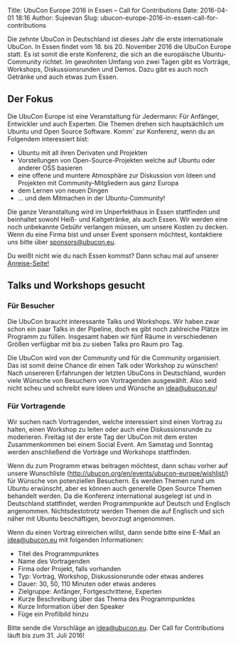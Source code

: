 Title: UbuCon Europe 2016 in Essen – Call for Contributions
Date: 2016-04-01 18:16
Author: Sujeevan
Slug: ubucon-europe-2016-in-essen-call-for-contributions

Die zehnte UbuCon in Deutschland ist dieses Jahr die erste
internationale UbuCon. In Essen findet vom 18. bis 20. November 2016 die
UbuCon Europe statt. Es ist somit die erste Konferenz, die sich an die
europäische Ubuntu-Community richtet. Im gewohnten Umfang von zwei Tagen
gibt es Vorträge, Workshops, Diskussionsrunden und Demos. Dazu gibt es
auch noch Getränke und auch etwas zum Essen.


Der Fokus
---------


Die UbuCon Europe ist eine Veranstaltung für Jedermann: Für Anfänger,
Entwickler und auch Experten. Die Themen drehen sich hauptsächlich um
Ubuntu und Open Source Software. Komm' zur Konferenz, wenn du an
Folgendem interessiert bist:


-   Ubuntu mit all ihren Derivaten und Projekten
-   Vorstellungen von Open-Source-Projekten welche auf Ubuntu oder
    anderer OSS basieren
-   eine offene und muntere Atmosphäre zur Diskussion von Ideen und
    Projekten mit Community-Mitgliedern aus ganz Europa
-   dem Lernen von neuen Dingen
-   … und dem Mitmachen in der Ubuntu-Community!


Die ganze Veranstaltung wird im Unperfekthaus in Essen stattfinden und
beinhaltet sowohl Heiß- und Kaltgetränke, als auch Essen. Wir werden
eine noch unbekannte Gebühr verlangen müssen, um unsere Kosten zu
decken. Wenn du eine Firma bist und unser Event sponsern möchtest,
kontaktiere uns bitte über <sponsors@ubucon.eu>.


Du weißt nicht wie du nach Essen kommst? Dann schau mal auf unserer
[Anreise-Seite!](http://ubucon.org/en/events/ubucon-europe/travel-and-accommodation/)


Talks und Workshops gesucht
---------------------------


### Für Besucher


Die UbuCon braucht interessante Talks und Workshops. Wir haben zwar
schon ein paar Talks in der Pipeline, doch es gibt noch zahlreiche
Plätze im Programm zu füllen. Insgesamt haben wir fünf Räume in
verschiedenen Größen verfügbar mit bis zu sieben Talks pro Raum pro Tag.


Die UbuCon wird von der Community und für die Community organisiert. Das
ist somit deine Chance dir einen Talk oder Workshop zu wünschen! Nach
unsereren Erfahrungen der letzten UbuCons in Deutschland, wurden viele
Wünsche von Besuchern von Vortragenden ausgewählt. Also seid nicht scheu
und schreibt eure Ideen und Wünsche an <idea@ubucon.eu>!


### Für Vortragende


Wir suchen nach Vortragenden, welche interessiert sind einen Vortrag zu
halten, einen Workshop zu leiten oder auch eine Diskussionsrunde zu
moderieren. Freitag ist der erste Tag der UbuCon mit dem ersten
Zusammenkommen bei einem Social Event. Am Samstag und Sonntag werden
anschließend die Vorträge und Workshops stattfinden.


Wenn du zum Programm etwas beitragen möchtest, dann schau vorher auf
unsere Wunschliste
(<http://ubucon.org/en/events/ubucon-europe/wishlist/>) für Wünsche von
potenziellen Besuchern. Es werden Themen rund um Ubuntu erwünscht, aber
es können auch generelle Open Source Themen behandelt werden. Da die
Konferenz international ausgelegt ist und in Deutschland stattfindet,
werden Programmpunkte auf Deutsch und Englisch angenommen.
Nichtsdestotrotz werden Themen die auf Englisch und sich näher mit
Ubuntu beschäftigen, bevorzugt angenommen.


Wenn du einen Vortrag einreichen willst, dann sende bitte eine E-Mail an
<idea@ubucon.eu> mit folgenden Informationen:


-   Titel des Programmpunktes
-   Name des Vortragenden
-   Firma oder Projekt, falls vorhanden
-   Typ: Vortrag, Workshop, Diskussionsrunde oder etwas anderes
-   Dauer: 30, 50, 110 Minuten oder etwas anderes
-   Zielgruppe: Anfänger, Fortgeschrittene, Experten
-   Kurze Beschreibung über das Thema des Programmpunktes
-   Kurze Information über den Speaker
-   Füge ein Profilbild hinzu


Bitte sende die Vorschläge an <idea@ubucon.eu>. Der Call for
Contributions läuft bis zum 31. Juli 2016!



